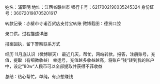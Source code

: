 姓名：浦亚明
地址：江西省赣州市
银行卡号：6217002190035245324
身份证号：360720198705201617


转款记录：赤壁市寺诺百货店支付宝转账
微博截图：德贤口腔

录口供，过程描述详细

报案回执，留下警察联系方式

经历
11月底认识（微博聊天）
最近几天，帮忙，网站转款，报答，注册账号，充值，提取（有细微收益）
幸运号，充值越多收益越高，将账户”钱“转到我的账户中，设定”80w“人民币可以全部提取并获得不菲收益

总结：热心帮忙，单纯，有点想赚钱